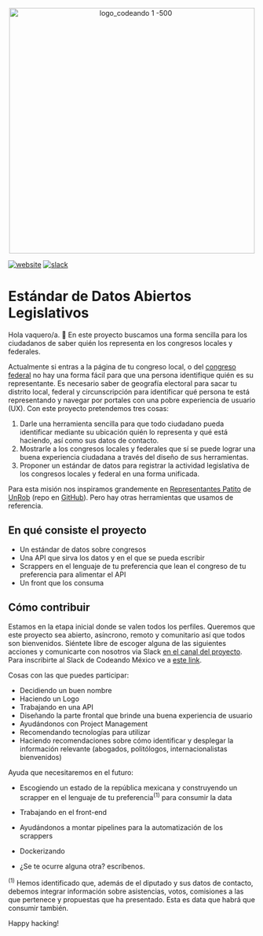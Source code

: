 <p align="center">
<img src="http://codeandomexico.org/resources/img/codeandomexico.png" width="500" title="logo_codeando 1 -500">
</p>

[![website](https://img.shields.io/badge/website-CodeandoMexico-00D88E.svg)](http://www.codeandomexico.org/)
[![slack](https://img.shields.io/badge/slack-CodeandoMexico-EC0E4F.svg)](http://slack.codeandomexico.org/)

# Estándar de Datos Abiertos Legislativos

Hola vaquero/a. 🤠 En este proyecto buscamos una forma sencilla para los ciudadanos de saber quién los representa en los congresos locales y federales.

Actualmente si entras a la página de tu congreso local, o del [congreso federal](https://www.congreso.gob.mx) no hay una forma fácil para que una persona identifique quién es su representante. Es necesario saber de geografía electoral para sacar tu distrito local, federal y circunscripción para identificar qué persona te está representando y navegar por portales con una pobre experiencia de usuario (UX). Con este proyecto pretendemos tres cosas:

1. Darle una herramienta sencilla para que todo ciudadano pueda identificar mediante su ubicación quién lo representa y qué está haciendo, así como sus datos de contacto.
2. Mostrarle a los congresos locales y federales que sí se puede lograr una buena experiencia ciudadana a través del diseño de sus herramientas.
3. Proponer un estándar de datos para registrar la actividad legislativa de los congresos locales y federal en una forma unificada.

Para esta misión nos inspiramos grandemente en [Representantes Patito](http://representantes.pati.to/) de [UnRob](https://github.com/unrob) (repo en [GitHub](https://github.com/unRob/representantes.pati.to)). Pero hay otras herramientas que usamos de referencia.

## En qué consiste el proyecto

- Un estándar de datos sobre congresos
- Una API que sirva los datos y en el que se pueda escribir
- Scrappers en el lenguaje de tu preferencia que lean el congreso de tu preferencia para alimentar el API
- Un front que los consuma

## Cómo contribuir

Estamos en la etapa inicial donde se valen todos los perfiles. Queremos que este proyecto sea abierto, asíncrono, remoto y comunitario así que todos son bienvenidos. Siéntete libre de escoger alguna de las siguientes acciones y comunicarte con nosotros via Slack [en el canal del proyecto](https://codeandomexico.slack.com/app_redirect?channel=CLSRKEBQW). Para inscribirte al Slack de Codeando México ve a [este link](http://slack.codeandomexico.org).

Cosas con las que puedes participar:

- Decidiendo un buen nombre
- Haciendo un Logo
- Trabajando en una API
- Diseñando la parte frontal que brinde una buena experiencia de usuario
- Ayudándonos con Project Management
- Recomendando tecnologías para utilizar
- Haciendo recomendaciones sobre cómo identificar y desplegar la información relevante (abogados, politólogos, internacionalistas bienvenidos)

Ayuda que necesitaremos en el futuro:

- Escogiendo un estado de la república mexicana y construyendo un scrapper en el lenguaje de tu preferencia<sup>(1)</sup> para consumir la data 
- Trabajando en el front-end
- Ayudándonos a montar pipelines para la automatización de los scrappers
- Dockerizando

- ¿Se te ocurre alguna otra? escríbenos.

<sup>(1)</sup> Hemos identificado que, además de el diputado y sus datos de contacto, debemos integrar información sobre asistencias, votos, comisiones a las que pertenece y propuestas que ha presentado. Esta es data que habrá que consumir también.

Happy hacking!
